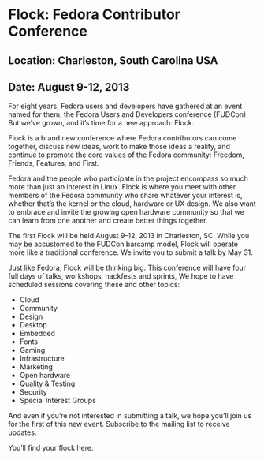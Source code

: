 # Flock: Fedora Contributor Conference
## Location: Charleston, South Carolina USA
## Date: August 9-12, 2013

For eight years, Fedora users and developers have gathered at an event named for them, the Fedora Users and Developers conference (FUDCon). But we’ve grown, and it’s time for a new approach: Flock.

Flock is a brand new conference where Fedora contributors can come together, discuss new ideas, work to make those ideas a reality, and continue to promote the core values of the Fedora community: Freedom, Friends, Features, and First.

Fedora and the people who participate in the project encompass so much more than just an interest in Linux. Flock is where you meet with other members of the Fedora community who share whatever your interest is, whether that’s the kernel or the cloud, hardware or UX design. We also want to embrace and invite the growing open hardware community so that we can learn from one another and create better things together.

The first Flock will be held August 9-12, 2013 in Charleston, SC. While you may be accustomed to the FUDCon barcamp model, Flock will operate more like a traditional conference. We invite you to submit a talk by May 31.

Just like Fedora, Flock will be thinking big. This conference will have four full days of talks, workshops, hackfests and sprints, We hope to have scheduled sessions covering these and other topics:

* Cloud
* Community
* Design
* Desktop
* Embedded
* Fonts
* Gaming
* Infrastructure
* Marketing
* Open hardware
* Quality & Testing
* Security
* Special Interest Groups

And even if you’re not interested in submitting a talk, we hope you’ll join us for the first of this new event. Subscribe to the mailing list to receive updates.

You’ll find your flock here.
